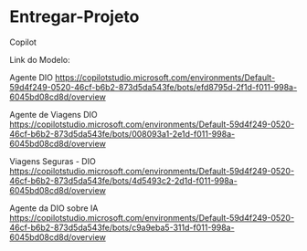 # Entregar-Projeto
Copilot

Link do Modelo:

Agente DIO
https://copilotstudio.microsoft.com/environments/Default-59d4f249-0520-46cf-b6b2-873d5da543fe/bots/efd8795d-2f1d-f011-998a-6045bd08cd8d/overview


Agente de Viagens DIO
https://copilotstudio.microsoft.com/environments/Default-59d4f249-0520-46cf-b6b2-873d5da543fe/bots/008093a1-2e1d-f011-998a-6045bd08cd8d/overview


Viagens Seguras - DIO
https://copilotstudio.microsoft.com/environments/Default-59d4f249-0520-46cf-b6b2-873d5da543fe/bots/4d5493c2-2d1d-f011-998a-6045bd08cd8d/overview


Agente da DIO sobre IA
https://copilotstudio.microsoft.com/environments/Default-59d4f249-0520-46cf-b6b2-873d5da543fe/bots/c9a9eba5-311d-f011-998a-6045bd08cd8d/overview
